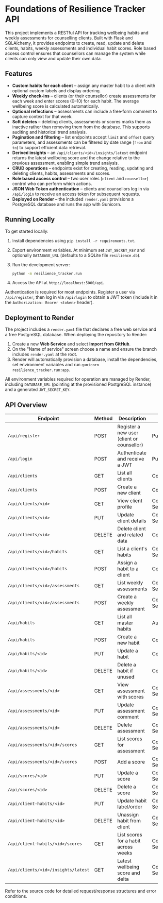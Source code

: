 # Foundations of Resilience Tracker API

This project implements a RESTful API for tracking wellbeing habits and
weekly assessments for counselling clients. Built with Flask and
SQLAlchemy, it provides endpoints to create, read, update and delete
clients, habits, weekly assessments and individual habit scores. Role
based access control ensures that counsellors can manage the system
while clients can only view and update their own data.

## Features

* **Custom habits for each client** – assign any master habit to a client
  with optional custom labels and display ordering.
* **Weekly check‑ins** – clients (or their counsellor) create
  assessments for each week and enter scores (0–10) for each habit.
  The average wellbeing score is calculated automatically.
* **Optional reflections** – assessments can include a free‑form
  comment to capture context for that week.
* **Soft deletes** – deleting clients, assessments or scores marks
  them as inactive rather than removing them from the database. This
  supports auditing and historical trend analysis.
* **Pagination and filtering** – list endpoints accept `limit` and
  `offset` query parameters, and assessments can be filtered by date
  range (`from` and `to`) to support efficient data retrieval.
* **Derived insights** – an `/api/clients/<id>/insights/latest`
  endpoint returns the latest wellbeing score and the change relative
  to the previous assessment, enabling simple trend analysis.
* **CRUD operations** – endpoints exist for creating, reading,
  updating and deleting clients, habits, assessments and scores.
* **Role based access control** – two user roles (`client` and
  `counsellor`) control who can perform which actions.
* **JSON Web Token authentication** – clients and counsellors log in
  via `/api/login` to receive an access token for subsequent requests.
* **Deployed on Render** – the included `render.yaml` provisions a
  PostgreSQL database and runs the app with Gunicorn.

## Running Locally

To get started locally:

1. Install dependencies using `pip install -r requirements.txt`.
2. Export environment variables. At minimum set `JWT_SECRET_KEY` and
   optionally `DATABASE_URL` (defaults to a SQLite file `resilience.db`).
3. Run the development server:

   ```bash
   python -m resilience_tracker.run
   ```

4. Access the API at `http://localhost:5000/api`.

Authentication is required for most endpoints. Register a user via
`/api/register`, then log in via `/api/login` to obtain a JWT token
(include it in the `Authorization: Bearer <token>` header).

## Deployment to Render

The project includes a `render.yaml` file that declares a free web
service and a free PostgreSQL database. When deploying the repository
to Render:

1. Create a new **Web Service** and select **Import from GitHub**.
2. On the "Name of service" screen choose a name and ensure the branch
   includes `render.yaml` at the root.
3. Render will automatically provision a database, install the
   dependencies, set environment variables and run `gunicorn
   resilience_tracker.run:app`.

All environment variables required for operation are managed by
Render, including `DATABASE_URL` (pointing at the provisioned
PostgreSQL instance) and a generated `JWT_SECRET_KEY`.

## API Overview

| Endpoint | Method | Description | Access |
|---|---|---|---|
| `/api/register` | POST | Register a new user (client or counsellor) | Public |
| `/api/login` | POST | Authenticate and receive a JWT | Public |
| `/api/clients` | GET | List all clients | Counsellor |
| `/api/clients` | POST | Create a new client | Counsellor |
| `/api/clients/<id>` | GET | View client profile | Counsellor / Self |
| `/api/clients/<id>` | PUT | Update client details | Counsellor / Self |
| `/api/clients/<id>` | DELETE | Delete client and related data | Counsellor |
| `/api/clients/<id>/habits` | GET | List a client's habits | Counsellor / Self |
| `/api/clients/<id>/habits` | POST | Assign a habit to a client | Counsellor |
| `/api/clients/<id>/assessments` | GET | List weekly assessments | Counsellor / Self |
| `/api/clients/<id>/assessments` | POST | Create a weekly assessment | Counsellor / Self |
| `/api/habits` | GET | List all master habits | Authenticated |
| `/api/habits` | POST | Create a new habit | Counsellor |
| `/api/habits/<id>` | PUT | Update a habit | Counsellor |
| `/api/habits/<id>` | DELETE | Delete a habit if unused | Counsellor |
| `/api/assessments/<id>` | GET | View assessment with scores | Counsellor / Self |
| `/api/assessments/<id>` | PUT | Update assessment comment | Counsellor / Self |
| `/api/assessments/<id>` | DELETE | Delete assessment | Counsellor / Self |
| `/api/assessments/<id>/scores` | GET | List scores for assessment | Counsellor / Self |
| `/api/assessments/<id>/scores` | POST | Add a score | Counsellor / Self |
| `/api/scores/<id>` | PUT | Update a score | Counsellor / Self |
| `/api/scores/<id>` | DELETE | Delete a score | Counsellor / Self |
| `/api/client-habits/<id>` | PUT | Update habit label/order | Counsellor / Self |
| `/api/client-habits/<id>` | DELETE | Unassign habit from client | Counsellor / Self |
| `/api/client-habits/<id>/scores` | GET | List scores for a habit across weeks | Counsellor / Self |
| `/api/clients/<id>/insights/latest` | GET | Latest wellbeing score and delta | Counsellor / Self |

Refer to the source code for detailed request/response structures and
error conditions.